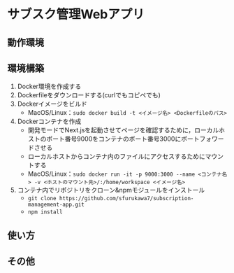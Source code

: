 # サブスク管理Webアプリ

## 動作環境

## 環境構築

1. Docker環境を作成する
2. Dockerfileをダウンロードする(curlでもコピペでも)
3. Dockerイメージをビルド
    - MacOS/Linux：`sudo docker build -t <イメージ名> <Dockerfileのパス>`
4. Dockerコンテナを作成
    - 開発モードでNext.jsを起動させてページを確認するために，ローカルホストのポート番号9000をコンテナのポート番号3000にポートフォワードさせる
    - ローカルホストからコンテナ内のファイルにアクセスするためにマウントする
    - MacOS/Linux：`sudo docker run -it -p 9000:3000 --name <コンテナ名> -v <ホストのマウント先>/:/home/workspace <イメージ名>`
5. コンテナ内でリポジトリをクローン&npmモジュールをインストール
    - `git clone https://github.com/sfurukawa7/subscription-management-app.git`
    - `npm install`

## 使い方

## その他